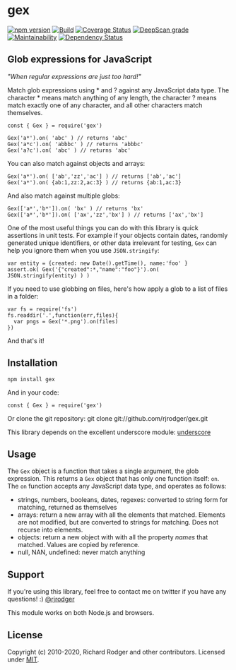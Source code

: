 # gex

[![npm version](https://badge.fury.io/js/gex.svg)](https://badge.fury.io/js/gex)
[![Build](https://github.com/rjrodger/gex/workflows/build/badge.svg)](https://github.com/rjrodger/gex/actions?query=workflow%3Abuild)
[![Coverage Status](https://coveralls.io/repos/github/rjrodger/gex/badge.svg?branch=main)](https://coveralls.io/github/rjrodger/gex?branch=main)
[![DeepScan grade](https://deepscan.io/api/teams/5016/projects/13588/branches/232094/badge/grade.svg)](https://deepscan.io/dashboard#view=project&tid=5016&pid=13588&bid=232094)
[![Maintainability](https://api.codeclimate.com/v1/badges/5def990719578771abb3/maintainability)](https://codeclimate.com/github/rjrodger/gex/maintainability)
[![Dependency Status](https://david-dm.org/rjrodger/gex.svg)](https://david-dm.org/rjrodger/gex)



## Glob expressions for JavaScript

*"When regular expressions are just too hard!"*

Match glob expressions using * and ? against any JavaScript data type. 
The character * means match anything of any length, the character ? means match exactly one of any character, 
and all other characters match themselves.

    const { Gex } = require('gex')

    Gex('a*').on( 'abc' ) // returns 'abc'
    Gex('a*c').on( 'abbbc' ) // returns 'abbbc'
    Gex('a?c').on( 'abc' ) // returns 'abc'

You can also match against objects and arrays:

    Gex('a*').on( ['ab','zz','ac'] ) // returns ['ab','ac']
    Gex('a*').on( {ab:1,zz:2,ac:3} ) // returns {ab:1,ac:3}

And also match against multiple globs:

    Gex(['a*','b*']).on( 'bx' ) // returns 'bx'
    Gex(['a*','b*']).on( ['ax','zz','bx'] ) // returns ['ax','bx']


One of the most useful things you can do with this library is quick
assertions in unit tests. For example if your objects contain dates,
randomly generated unique identifiers, or other data irrelevant for
testing, `Gex` can help you ignore them when you use `JSON.stringify`:

    var entity = {created: new Date().getTime(), name:'foo' }
    assert.ok( Gex('{"created":*,"name":"foo"}').on( JSON.stringify(entity) ) )

If you need to use globbing on files, here's how apply a glob to a list of files in a folder:

    var fs = require('fs')
    fs.readdir('.',function(err,files){ 
      var pngs = Gex('*.png').on(files) 
    })

And that's it!


## Installation

    npm install gex

And in your code:

    const { Gex } = require('gex')

Or clone the git repository:
    git clone git://github.com/rjrodger/gex.git


This library depends on the excellent underscore module: [underscore](https://github.com/documentcloud/underscore)


## Usage

The `Gex` object is a function that takes a single argument, the glob
expression.  This returns a `Gex` object that has only one function
itself: `on`. The `on` function accepts any JavaScript data type, and operates as follows:

   * strings, numbers, booleans, dates, regexes: converted to string form for matching, returned as themselves
   * arrays: return a new array with all the elements that matched. Elements are not modified, but are converted to strings for matching. Does not recurse into elements.
   * objects: return a new object with with all the property *names* that matched. Values are copied by reference. 
   * null, NAN, undefined: never match anything

## Support

If you're using this library, feel free to contact me on twitter if you have any questions! :) [@rjrodger](http://twitter.com/rjrodger)

This module works on both Node.js and browsers.



## License
Copyright (c) 2010-2020, Richard Rodger and other contributors.
Licensed under [MIT][].

[MIT]: ./LICENSE


